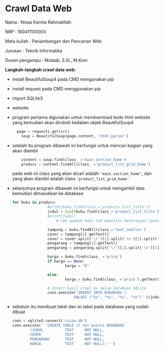 # Crawl Data Web

Nama : Nisaa Kamila Rahmatillah

NRP : 160411100003

Mata kuliah : Penambangan dan Pencarian Web 

Jurusan : Teknik Informatika

Dosen pengampu : Mulaab, S.Si., M.Kom.



**Langkah-langkah crawl data web:**

- install BeautifulSoup4 pada CMD mengunakan pip

- install request pada CMD menggunakan pip

- import SQLite3 

- website: 

- program pertama digunakan untuk mendownload kode html website yang kemudian akan  dirubah kedalam objek BeautifulSoup4

  ```python
  	page = requests.get(src)
      soup = BeautifulSoup(page.content, 'html.parser')
  ```



- setelah itu program dibawah ini berfungsi untuk mencari bagian yang akan diambil 

  ```python
      content = soup.find(class_ ='main_section_home')
      producs = content.findAll(class_ ='product_list_grid_home')
  
  ```

  pada web ini class yang akan dicari  adalah `'main_section_home'`, dan yang akan diambil adalah class `'product_list_grid_home'`. 



- selanjutnya program dibawah ini berfungsi untuk mengambil data kemudian dimasukkan ke database

  ```python
  for buku in producs:
                  #print(buku.find(class_='products_list_title'))
                  judul = list(buku.find(class_='product_list_title'))[1].getText()
                  #print(judul)
                      # Cek apakah buku tsb memiliki keterangan (penulis, kategori) atau tidak, 
  
                  tampung = buku.findAll(class_='text_smaller')
                  cover = tampung[0].getText()
                  cover = cover.split('\r')[1].split('\n')[1].split('\t')[4]
                  pengarang = tampung[1].getText()
                  pengarang = pengarang.split('\r')[1].split('\n')[1].split('\t')[4]
  
                  harga = buku.find(class_ ='price')
                  if harga == None:
                          harga = "0"
  
                  else:
                          harga = buku.find(class_ ='price').getText()
  
                  # Insert hasil crawl ke dalam database SQLite
                  conn.execute('INSERT INTO BUKABUKU \
                              VALUES ("%s", "%s", "%s", "%s")' %(judul, cover, pengarang, harga));
  ```

  

- sebelum itu membuat tabel dan isi tabel pada database yang sudah dibuat

  ```python
  conn = sqlite3.connect('nisaa.db')
  conn.execute('''CREATE TABLE if not exists BUKABUKU
          (JUDUL          TEXT     NOT NULL,
          COVER           TEXT     NOT NULL,
          PENGARANG       TEXT     NOT NULL,
          HARGA           TEXT     NOT NULL);''')
  ```

  